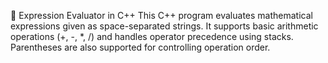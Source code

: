 📌 Expression Evaluator in C++
This C++ program evaluates mathematical expressions given as space-separated strings. It supports basic arithmetic operations (+, -, *, /) and handles operator precedence using stacks. Parentheses are also supported for controlling operation order.

